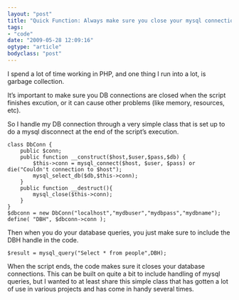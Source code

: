 ```yaml
---
layout: "post"
title: "Quick Function: Always make sure you close your mysql connections in PHP"
tags: 
- "code"
date: "2009-05-28 12:09:16"
ogtype: "article"
bodyclass: "post"
---
```


I spend a lot of time working in PHP, and one thing I run into a lot, is garbage collection.

It’s important to make sure you DB connections are closed when the script finishes excution, or it can cause other problems (like memory, resources, etc).

So I handle my DB connection through a very simple class that is set up to do a mysql disconnect at the end of the script’s execution.


    class DbConn {
        public $conn;
        public function __construct($host,$user,$pass,$db) {
            $this->conn = mysql_connect($host, $user, $pass) or die("Couldn't connection to $host");
            mysql_select_db($db,$this->conn);
        }
        public function __destruct(){
            mysql_close($this->conn);
        }   
    }
    $dbconn = new DbConn("localhost","mydbuser","mydbpass","mydbname");
    define( "DBH", $dbconn->conn );
    


Then when you do your database queries, you just make sure to include the DBH handle in the code.


    $result = mysql_query("Select * from people",DBH);
    


When the script ends, the code makes sure it closes your database connections. This can be built on quite a bit to include handling of mysql queries, but I wanted to at least share this simple class that has gotten a lot of use in various projects and has come in handy several times.